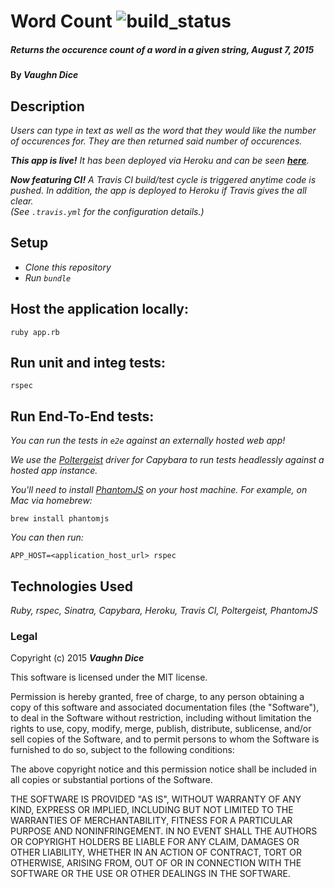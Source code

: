 # Word Count ![build_status](https://travis-ci.org/vdice/epicodus-word_count.svg?branch=travis)

##### _Returns the occurence count of a word in a given string, August 7, 2015_

#### By **_Vaughn Dice_**

## Description

_Users can type in text as well as the word that they would like the number of occurences for.  They are then returned said number of occurences._

_**This app is live!** It has been deployed via Heroku and can be seen  [**here**](https://epicodus-word-count.herokuapp.com/)._

_**Now featuring CI!** A Travis CI build/test cycle is triggered anytime code is pushed. In addition, the app is deployed to Heroku if Travis gives the all clear.  
(See `.travis.yml` for the configuration details.)_

## Setup

* _Clone this repository_
* _Run `bundle`_

## Host the application locally:
```
ruby app.rb
```
## Run unit and integ tests:
```
rspec
```
## Run End-To-End tests:

_You can run the tests in `e2e` against an externally hosted web app!_

_We use the [Poltergeist](https://github.com/teampoltergeist/poltergeist) driver for Capybara to run tests headlessly against a hosted app instance._

_You'll need to install [PhantomJS](http://phantomjs.org/) on your host machine. For example, on Mac via homebrew:_
```
brew install phantomjs
```
_You can then run:_

```
APP_HOST=<application_host_url> rspec
```

## Technologies Used

_Ruby, rspec, Sinatra, Capybara, Heroku, Travis CI, Poltergeist, PhantomJS_

### Legal

Copyright (c) 2015 **_Vaughn Dice_**

This software is licensed under the MIT license.

Permission is hereby granted, free of charge, to any person obtaining a copy
of this software and associated documentation files (the "Software"), to deal
in the Software without restriction, including without limitation the rights
to use, copy, modify, merge, publish, distribute, sublicense, and/or sell
copies of the Software, and to permit persons to whom the Software is
furnished to do so, subject to the following conditions:

The above copyright notice and this permission notice shall be included in
all copies or substantial portions of the Software.

THE SOFTWARE IS PROVIDED "AS IS", WITHOUT WARRANTY OF ANY KIND, EXPRESS OR
IMPLIED, INCLUDING BUT NOT LIMITED TO THE WARRANTIES OF MERCHANTABILITY,
FITNESS FOR A PARTICULAR PURPOSE AND NONINFRINGEMENT. IN NO EVENT SHALL THE
AUTHORS OR COPYRIGHT HOLDERS BE LIABLE FOR ANY CLAIM, DAMAGES OR OTHER
LIABILITY, WHETHER IN AN ACTION OF CONTRACT, TORT OR OTHERWISE, ARISING FROM,
OUT OF OR IN CONNECTION WITH THE SOFTWARE OR THE USE OR OTHER DEALINGS IN
THE SOFTWARE.
